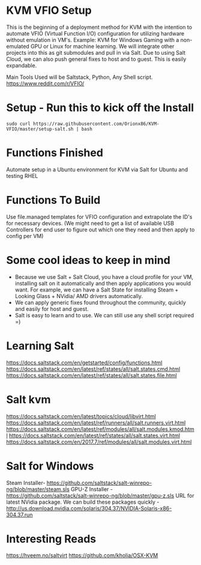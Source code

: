 # KVM VFIO Setup

This is the beginning of a deployment method for KVM with the intention to automate VFIO (Virtual Function I/O) configuration for utilizing hardware without emulation in VM's. Example: KVM for Windows Gaming with a non-emulated GPU or Linux for machine learning. We will integrate  other projects into this as git submodules and pull in via Salt. Due to using Salt Cloud, we can also push general fixes to host and to guest. This is easily expandable.

Main Tools Used will be Saltstack, Python, Any Shell script.
https://www.reddit.com/r/VFIO/

# Setup - Run this to kick off the Install
```
sudo curl https://raw.githubusercontent.com/Orionx86/KVM-VFIO/master/setup-salt.sh | bash
```

# Functions Finished
Automate setup in a Ubuntu environment for KVM via Salt for Ubuntu and testing RHEL
# Functions To Build
Use file.managed templates for VFIO configuration and extrapolate the ID's for necessary devices.
(We might need to get a list of available USB Controllers for end user to figure out which one they need and then apply to config per VM)

# Some cool ideas to keep in mind
- Because we use Salt + Salt Cloud, you have a cloud profile for your VM, installing salt on it automatically and then apply applications you would want. For example, we can have a Salt State for installing Steam + Looking Glass + NVidia/ AMD drivers automatically.
- We can apply generic fixes found throughout the community, quickly and easily for host and guest.
- Salt is easy to learn and to use. We can still use any shell script required =)

# Learning Salt
https://docs.saltstack.com/en/getstarted/config/functions.html
https://docs.saltstack.com/en/latest/ref/states/all/salt.states.cmd.html
https://docs.saltstack.com/en/latest/ref/states/all/salt.states.file.html
# Salt kvm
https://docs.saltstack.com/en/latest/topics/cloud/libvirt.html
https://docs.saltstack.com/en/latest/ref/runners/all/salt.runners.virt.html
https://docs.saltstack.com/en/latest/ref/modules/all/salt.modules.kmod.html
https://docs.saltstack.com/en/latest/ref/states/all/salt.states.virt.html
https://docs.saltstack.com/en/2017.7/ref/modules/all/salt.modules.virt.html

# Salt for Windows
Steam Installer- https://github.com/saltstack/salt-winrepo-ng/blob/master/steam.sls
GPU-Z Installer - https://github.com/saltstack/salt-winrepo-ng/blob/master/gpu-z.sls
URL for latest NVidia package. We can build these packages quickly - http://us.download.nvidia.com/solaris/304.37/NVIDIA-Solaris-x86-304.37.run

# Interesting Reads
https://hveem.no/saltvirt
https://github.com/kholia/OSX-KVM
